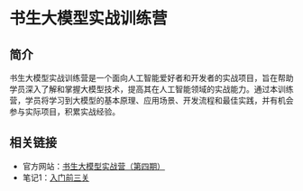 # 书生大模型实战训练营

## 简介

书生大模型实战训练营是一个面向人工智能爱好者和开发者的实战项目，旨在帮助学员深入了解和掌握大模型技术，提高其在人工智能领域的实战能力。通过本训练营，学员将学习到大模型的基本原理、应用场景、开发流程和最佳实践，并有机会参与实际项目，积累实战经验。

## 相关链接
- 官方网站：[书生大模型实战营（第四期）](https://github.com/InternLM/Tutorial)
- 笔记1：[入门前三关](https://zhuanlan.zhihu.com/p/4226881237)